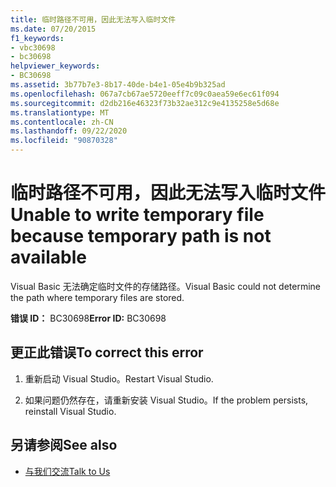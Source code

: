 ```yaml
---
title: 临时路径不可用，因此无法写入临时文件
ms.date: 07/20/2015
f1_keywords:
- vbc30698
- bc30698
helpviewer_keywords:
- BC30698
ms.assetid: 3b77b7e3-8b17-40de-b4e1-05e4b9b325ad
ms.openlocfilehash: 067a7cb67ae5720eeff7c09c0aea59e6ec61f094
ms.sourcegitcommit: d2db216e46323f73b32ae312c9e4135258e5d68e
ms.translationtype: MT
ms.contentlocale: zh-CN
ms.lasthandoff: 09/22/2020
ms.locfileid: "90870328"
---
```

# <a name="unable-to-write-temporary-file-because-temporary-path-is-not-available"></a><span data-ttu-id="1f8cd-102">临时路径不可用，因此无法写入临时文件</span><span class="sxs-lookup"><span data-stu-id="1f8cd-102">Unable to write temporary file because temporary path is not available</span></span>

<span data-ttu-id="1f8cd-103">Visual Basic 无法确定临时文件的存储路径。</span><span class="sxs-lookup"><span data-stu-id="1f8cd-103">Visual Basic could not determine the path where temporary files are stored.</span></span>  
  
 <span data-ttu-id="1f8cd-104">**错误 ID：** BC30698</span><span class="sxs-lookup"><span data-stu-id="1f8cd-104">**Error ID:** BC30698</span></span>  
  
## <a name="to-correct-this-error"></a><span data-ttu-id="1f8cd-105">更正此错误</span><span class="sxs-lookup"><span data-stu-id="1f8cd-105">To correct this error</span></span>  
  
1. <span data-ttu-id="1f8cd-106">重新启动 Visual Studio。</span><span class="sxs-lookup"><span data-stu-id="1f8cd-106">Restart Visual Studio.</span></span>  
  
2. <span data-ttu-id="1f8cd-107">如果问题仍然存在，请重新安装 Visual Studio。</span><span class="sxs-lookup"><span data-stu-id="1f8cd-107">If the problem persists, reinstall Visual Studio.</span></span>  
  
## <a name="see-also"></a><span data-ttu-id="1f8cd-108">另请参阅</span><span class="sxs-lookup"><span data-stu-id="1f8cd-108">See also</span></span>

- [<span data-ttu-id="1f8cd-109">与我们交流</span><span class="sxs-lookup"><span data-stu-id="1f8cd-109">Talk to Us</span></span>](/visualstudio/ide/feedback-options)
